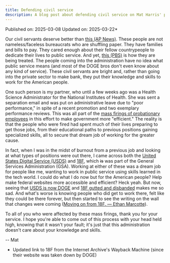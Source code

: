 ```yaml
---
title: Defending civil service
description: A blog post about defending civil service on Mat Harris' personal website.
---
```

Published on: 2025-03-08
Updated on: 2025-03-22*

Our civil servants deserve better than [this (AP News)](https://apnews.com/article/doge-firings-layoffs-federal-government-workers-musk-d33cdd7872d64d2bdd8fe70c28652654). These people are not nameless/faceless bureaucrats who are shuffling paper. They have families and bills to pay. They cared enough about their fellow countrypeople to dedicate their lives to public service. And yet, [this (PBS)](https://www.pbs.org/newshour/show/doge-continues-to-hollow-federal-workforce-after-already-firing-more-than-30000) is how they are being treated. The people coming into the administration have no idea what public service means (and most of the DOGE bros don't even know about any kind of service). These civil servants are bright and, rather than going into the private sector to make bank, they put their knowledge and skills to work for the American people.

One such person is my partner, who until a few weeks ago was a Health Science Administrator for the National Institutes of Health. She was sent a separation email and was put on administrative leave due to "poor performance," in spite of a recent promotion and two exemplary performance reviews. This was all part of the [mass firings of probationary employees](https://www.npr.org/sections/shots-health-news/2025/02/14/nx-s1-5297913/cdc-layoffs-hhs-trump-doge) in this effort to make government more "efficient." The reality is that the people who were fired had spent much of their lives preparing to get those jobs, from their educational paths to previous positions gaining specialized skills, all to secure that dream job of working for the greater cause.

In fact, when I was in the midst of burnout from a previous job and looking at what types of positions were out there, I came across both the [United States Digital Service (USDS)](https://www.usds.gov/) and [18F](https://web.archive.org/web/20250201010009/https://18f.gsa.gov/), which ~~is~~ was part of the General Services Administration (GSA). Working at either of these was a dream job for people like me, wanting to work in public service using skills learned in the tech world. I could do what I do now but for the American people? Help make federal websites more accessible and efficient? Heck yeah. But now, seeing that [USDS is now DOGE](https://www.fastcompany.com/91264603/trump-just-rebranded-the-u-s-digital-service-as-doge) and [18F gutted and disbanded](https://www.nytimes.com/2025/03/03/us/politics/18f-technology-specialists-fired.html?unlocked_article_code=1.2U4.lVpF.sJFiblYm1ddi&smid=url-share) makes me so sad. And what's worse is knowing people who did get to work there, felt like they could be there forever, but then started to see the writing on the wall that changes were coming ([Moving on from 18F. — Ethan Marcotte](https://ethanmarcotte.com/wrote/leaving-18f/)).

To all of you who were affected by these mass firings, thank you for your service. I hope you're able to come out of this process with your head held high, knowing that it wasn't your fault; it's just that this administration doesn't care about your knowledge and skills.

-- Mat

* Updated link to 18F from the Internet Archive's Wayback Machine (since their website was taken down by DOGE)